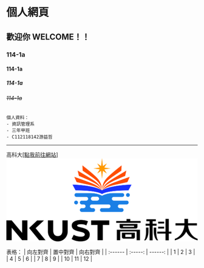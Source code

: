 # 個人網頁
## 歡迎你 WELCOME！！
### 114-1a
#### **114-1a**
##### *114-1a*
###### ~~114-1a~~

```
個人資料：
- 資訊管理系
- 三年甲班
- C112118142游益哲
```
---

高科大[[點我前往網站]](http://www.nkust.edu.tw)
![NKUST](nkust.png "NKUST")

表格：
| 向左對齊 | 置中對齊 | 向右對齊 |
| :------ | :-----: | ------: |
| 1 | 2 | 3 |
| 4 | 5 | 6 |
| 7 | 8 | 9 |
| 10 | 11 | 12 |
